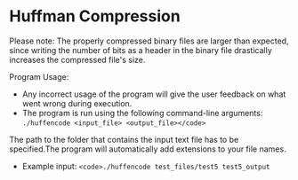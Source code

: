 # Huffman Compression

Please note: The properly compressed binary files are
larger than expected, since writing the number of bits
as a header in the binary file drastically increases the compressed
file's size.

Program Usage:

- Any incorrect usage of the program will give the user feedback
  on what went wrong during execution.
- The program is run using the following command-line arguments:
  `./huffencode <input_file> <output_file></code>`

The path to the folder that contains the input text file has to be specified.The program will automatically add extensions to your file names.

- Example input: `<code>./huffencode test_files/test5 test5_output`
